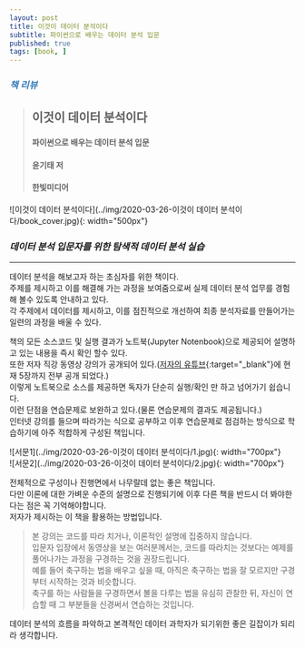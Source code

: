 ```yaml
---
layout: post
title: 이것이 데이터 분석이다
subtitle: 파이썬으로 배우는 데이터 분석 입문
published: true
tags: [book, ]
---
```


### <span style="color:#337ab7;">***책 리뷰***</span>
>## **이것이 데이터 분석이다**
>#### 파이썬으로 배우는 데이터 분석 입문
>#### 윤기태 저
>#### 한빛미디어  


![이것이 데이터 분석이다](../img/2020-03-26-이것이 데이터 분석이다/book_cover.jpg){: width="500px"}

### ***데이터 분석 입문자를 위한 탐색적 데이터 분석 실습***

---
  

데이터 분석을 해보고자 하는 초심자를 위한 책이다.  
주제를 제시하고 이를 해결해 가는 과정을 보여줌으로써 실제 데이터 분석 업무를 경험해 볼수 있도록 안내하고 있다.   
각 주제에서 데이터를 제시하고, 이를 점진적으로 개선하여 최종 분석자료를 만들어가는 일련의 과정을 배울 수 있다.  

책의 모든 소스코드 및 실행 결과가 노트북(Jupyter Notenbook)으로 제공되어 설명하고 있는 내용을 즉시 확인 할수 있다.  
또한 저자 직강 동영상 강의가 공개되어 있다.([저자의 유튜브](https://www.youtube.com/channel/UCmWjmDlmMcuZ018xIHuh3iQ){:target="_blank"}에 현재 5장까지 전부 공개 되었다.)  
이렇게 노트북으로 소스를 제공하면 독자가 단순히 실행/확인 만 하고 넘어가기 쉽습니다.  
이런 단점을 연습문제로 보완하고 있다.(물론 연습문제의 결과도 제공됩니다.)  
인터넷 강의를 들으며 따라가는 식으로 공부하고 이후 연습문제로 점검하는 방식으로 학습하기에 아주 적합하게 구성된 책입니다.
  

![서문1](../img/2020-03-26-이것이 데이터 분석이다/1.jpg){: width="700px"}  
![서문2](../img/2020-03-26-이것이 데이터 분석이다/2.jpg){: width="700px"}  

전체적으로 구성이나 진행면에서 나무랄데 없는 좋은 책입니다.  
다만 이론에 대한 가벼운 수준의 설명으로 진행되기에 이후 다른 책을 반드시 더 봐야한다는 점은 꼭 기억해야합니다.  
저자가 제시하는 이 책을 활용하는 방법입니다.
>본 강의는 코드를 따라 치거나, 이론적인 설명에 집중하지 않습니다.  
>입문자 입장에서 동영상을 보는 여러분께서는, 코드를 따라치는 것보다는 예제를 풀어나가는 과정을 구경하는 것을 권장드립니다.  
>예를 들어 축구하는 법을 배우고 싶을 때, 아직은 축구하는 법을 잘 모르지만 구경부터 시작하는 것과 비슷합니다.  
>축구를 하는 사람들을 구경하면서 볼을 다루는 법을 유심히 관찰한 뒤, 자신이 연습할 때 그 부분들을 신경써서 연습하는 것입니다.  

데이터 분석의 흐름을 파악하고 본격적인 데이터 과학자가 되기위한 좋은 길잡이가 되리라 생각합니다.